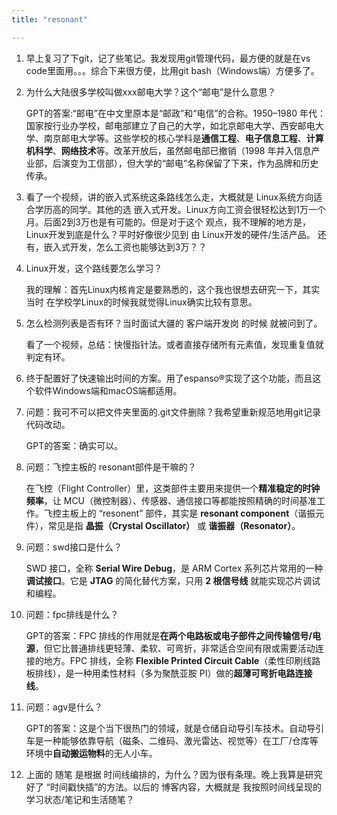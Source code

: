 ```yaml
---
title: "resonant"

---
```


1. 早上复习了下git，记了些笔记。我发现用git管理代码，最方便的就是在vs code里面用。。。综合下来很方便，比用git bash（Windows端）方便多了。
2. 为什么大陆很多学校叫做xxx邮电大学？这个“邮电”是什么意思？

    GPT的答案:“邮电”在中文里原本是“邮政”和“电信”的合称。1950–1980 年代：国家按行业办学校，邮电部建立了自己的大学，如北京邮电大学、西安邮电大学、南京邮电大学等。这些学校的核心学科是**通信工程**、**电子信息工程**、**计算机科学**、**网络技术**等。改革开放后，虽然邮电部已撤销（1998 年并入信息产业部，后演变为工信部），但大学的“邮电”名称保留了下来，作为品牌和历史传承。
3. 看了一个视频，讲的嵌入式系统这条路线怎么走，大概就是 Linux系统方向适合学历高的同学。其他的选 嵌入式开发。Linux方向工资会很轻松达到1万一个月。后面2到3万也是有可能的。但是对于这个 观点，我不理解的地方是，Linux开发到底是什么？平时好像很少见到 由 Linux开发的硬件/生活产品。 还有，嵌入式开发，怎么工资也能够达到3万？？
4. Linux开发，这个路线要怎么学习？

    我的理解：首先Linux内核肯定是要熟悉的，这个我也很想去研究一下，其实当时 在学校学Linux的时候我就觉得Linux确实比较有意思。
5. 怎么检测列表是否有环？当时面试大疆的 客户端开发岗 的时候 就被问到了。

    看了一个视频，总结：快慢指针法。或者直接存储所有元素值，发现重复值就判定有环。
    
6. 终于配置好了快速输出时间的方案。用了espanso®实现了这个功能，而且这个软件Windows端和macOS端都适用。
7. 问题：我可不可以把文件夹里面的.git文件删除？我希望重新规范地用git记录代码改动。

    GPT的答案：确实可以。
8. 问题：飞控主板的 resonant部件是干嘛的？

    在飞控（Flight Controller）里，这类部件主要用来提供一个**精准稳定的时钟频率**，让 MCU（微控制器）、传感器、通信接口等都能按照精确的时间基准工作。飞控主板上的 “resonent” 部件，其实是 **resonant component**（谐振元件），常见是指 **晶振（Crystal Oscillator）** 或 **谐振器（Resonator）**。
9. 问题：swd接口是什么？

   SWD 接口，全称 **Serial Wire Debug**，是 ARM Cortex 系列芯片常用的一种 **调试接口**。它是 **JTAG** 的简化替代方案，只用 **2 根信号线** 就能实现芯片调试和编程。
10. 问题：fpc排线是什么？

    GPT的答案：FPC 排线的作用就是**在两个电路板或电子部件之间传输信号/电源**，但它比普通排线更轻薄、柔软、可弯折，非常适合空间有限或需要活动连接的地方。FPC 排线，全称 **Flexible Printed Circuit Cable**（柔性印刷线路板排线），是一种用柔性材料（多为聚酰亚胺 PI）做的**超薄可弯折电路连接线**。

11. 问题：agv是什么？

    GPT的答案：这是个当下很热门的领域，就是仓储自动导引车技术。自动导引车是一种能够依靠导航（磁条、二维码、激光雷达、视觉等）在工厂/仓库等环境中**自动搬运物料**的无人小车。

12. 上面的 随笔 是根据 时间线编排的，为什么？因为很有条理。晚上我算是研究好了 “时间戳快插”的方法。以后的 博客内容，大概就是 我按照时间线呈现的学习状态/笔记和生活随笔？




